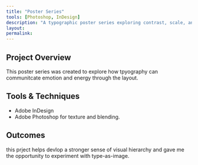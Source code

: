 ```yaml
---
title: "Poster Series"
tools: [Photoshop, InDesign]
description: "A typographic poster series exploring contrast, scale, and rhythm."
layout: 
permalink:
---
```


## Project Overview

This poster series was created to explore how tpyography can communitcate emotion and energy through the layout.

## Tools & Techniques

- Adobe InDesign
- Adobe Photoshop for texture and blending.

## Outcomes

this prject helps devlop a stronger sense of visual hierarchy and gave me the opportunity to experiment with type-as-image.
